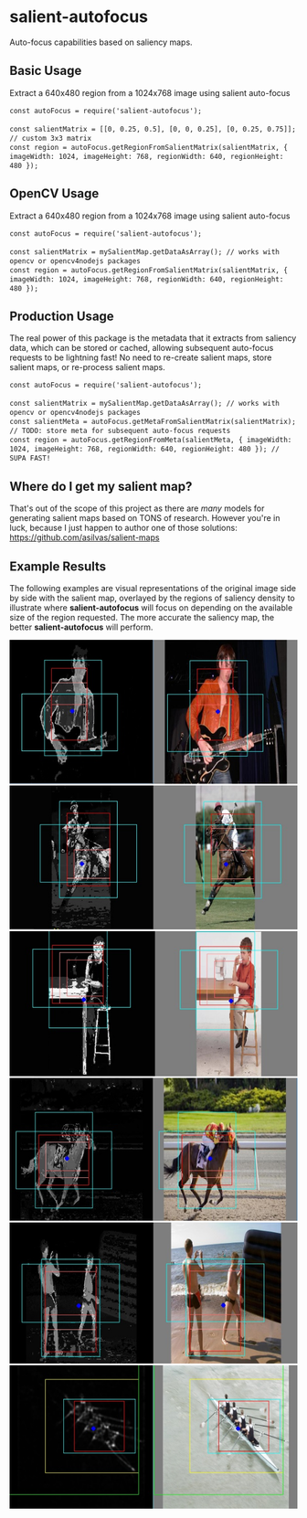 # salient-autofocus

Auto-focus capabilities based on saliency maps.



## Basic Usage

Extract a 640x480 region from a 1024x768 image using salient auto-focus

```
const autoFocus = require('salient-autofocus');

const salientMatrix = [[0, 0.25, 0.5], [0, 0, 0.25], [0, 0.25, 0.75]]; // custom 3x3 matrix
const region = autoFocus.getRegionFromSalientMatrix(salientMatrix, { imageWidth: 1024, imageHeight: 768, regionWidth: 640, regionHeight: 480 });
```



## OpenCV Usage

Extract a 640x480 region from a 1024x768 image using salient auto-focus

```
const autoFocus = require('salient-autofocus');

const salientMatrix = mySalientMap.getDataAsArray(); // works with opencv or opencv4nodejs packages
const region = autoFocus.getRegionFromSalientMatrix(salientMatrix, { imageWidth: 1024, imageHeight: 768, regionWidth: 640, regionHeight: 480 });
```



## Production Usage

The real power of this package is the metadata that it extracts from saliency data, which can be stored or cached, allowing subsequent auto-focus requests to be lightning fast! No need to re-create salient maps, store salient maps, or re-process salient maps.

```
const autoFocus = require('salient-autofocus');

const salientMatrix = mySalientMap.getDataAsArray(); // works with opencv or opencv4nodejs packages
const salientMeta = autoFocus.getMetaFromSalientMatrix(salientMatrix);
// TODO: store meta for subsequent auto-focus requests
const region = autoFocus.getRegionFromMeta(salientMeta, { imageWidth: 1024, imageHeight: 768, regionWidth: 640, regionHeight: 480 }); // SUPA FAST!
```



## Where do I get my salient map?

That's out of the scope of this project as there are *many* models for generating salient maps based on TONS of research. However you're in luck,
because I just happen to author one of those solutions: https://github.com/asilvas/salient-maps



## Example Results

The following examples are visual representations of the original image side by side with the salient map,
overlayed by the regions of saliency density to illustrate where **salient-autofocus** will focus on
depending on the available size of the region requested. The more accurate the saliency map, the better
**salient-autofocus** will perform.

![](./docs/images/salient7.jpg)
![](./docs/images/salient8.jpg)
![](./docs/images/salient9.jpg)
![](./docs/images/salient10.jpg)
![](./docs/images/salient11.jpg)
![](./docs/images/salient6.jpg)
